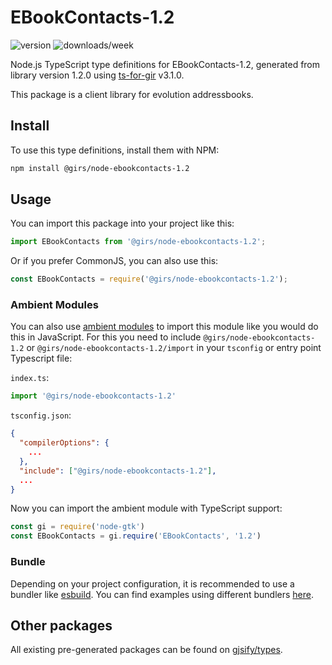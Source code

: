 
# EBookContacts-1.2

![version](https://img.shields.io/npm/v/@girs/node-ebookcontacts-1.2)
![downloads/week](https://img.shields.io/npm/dw/@girs/node-ebookcontacts-1.2)


Node.js TypeScript type definitions for EBookContacts-1.2, generated from library version 1.2.0 using [ts-for-gir](https://github.com/gjsify/ts-for-gir) v3.1.0.

This package is a client library for evolution addressbooks.

## Install

To use this type definitions, install them with NPM:
```bash
npm install @girs/node-ebookcontacts-1.2
```

## Usage

You can import this package into your project like this:
```ts
import EBookContacts from '@girs/node-ebookcontacts-1.2';
```

Or if you prefer CommonJS, you can also use this:
```ts
const EBookContacts = require('@girs/node-ebookcontacts-1.2');
```

### Ambient Modules

You can also use [ambient modules](https://github.com/gjsify/ts-for-gir/tree/main/packages/cli#ambient-modules) to import this module like you would do this in JavaScript.
For this you need to include `@girs/node-ebookcontacts-1.2` or `@girs/node-ebookcontacts-1.2/import` in your `tsconfig` or entry point Typescript file:

`index.ts`:
```ts
import '@girs/node-ebookcontacts-1.2'
```

`tsconfig.json`:
```json
{
  "compilerOptions": {
    ...
  },
  "include": ["@girs/node-ebookcontacts-1.2"],
  ...
}
```

Now you can import the ambient module with TypeScript support: 

```ts
const gi = require('node-gtk')
const EBookContacts = gi.require('EBookContacts', '1.2')
```


### Bundle

Depending on your project configuration, it is recommended to use a bundler like [esbuild](https://esbuild.github.io/). You can find examples using different bundlers [here](https://github.com/gjsify/ts-for-gir/tree/main/examples).

## Other packages

All existing pre-generated packages can be found on [gjsify/types](https://github.com/gjsify/types).

